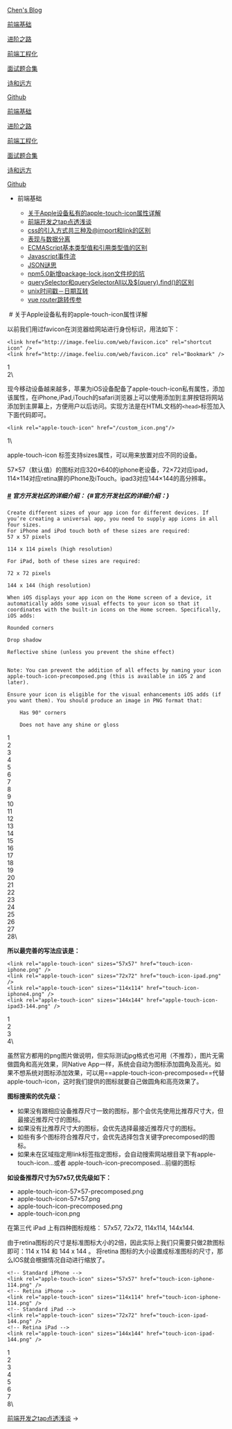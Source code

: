 [Chen's Blog](/)

[前端基础](/basic/1.html)

[进阶之路](/advanced/1.html)

[前端工程化](/engineering/规范化/commit.html)

[面试题合集](/interview/1.html)

[诗和远方](/others/1.html)

[Github](https://github.com/zhangyunchencc)

[前端基础](/basic/1.html)

[进阶之路](/advanced/1.html)

[前端工程化](/engineering/规范化/commit.html)

[面试题合集](/interview/1.html)

[诗和远方](/others/1.html)

[Github](https://github.com/zhangyunchencc)

-   前端基础

    -   [关于Apple设备私有的apple-touch-icon属性详解](/basic/1.html)
    -   [前端开发之tap点透浅谈](/basic/2.html)
    -   [css的引入方式共三种及@import和link的区别](/basic/3.html)
    -   [表现与数据分离](/basic/4.html)
    -   [ECMAScript基本类型值和引用类型值的区别](/basic/5.html)
    -   [Javascript事件流](/basic/6.html)
    -   [JSON谜思](/basic/7.html)
    -   [npm5.0新增package-lock.json文件挖的坑](/basic/8.html)
    -   [querySelector和querySelectorAll以及\$(query).find()的区别](/basic/9.html)
    -   [unix时间戳－日期互转](/basic/10.html)
    -   [vue router跳转传参](/basic/11.html)

![]() \# 关于Apple设备私有的apple-touch-icon属性详解

以前我们用过favicon在浏览器给网站进行身份标识，用法如下：

``` {.language-text}
<link href="http://image.feeliu.com/web/favicon.ico" rel="shortcut icon" />  
<link href="http://image.feeliu.com/web/favicon.ico" rel="Bookmark" />  
```

1\
2\

现今移动设备越来越多，苹果为iOS设备配备了apple-touch-icon私有属性，添加该属性，在iPhone,iPad,iTouch的safari浏览器上可以使用添加到主屏按钮将网站添加到主屏幕上，方便用户以后访问。实现方法是在HTML文档的`<head>`标签加入下面代码即可。

``` {.language-text}
<link rel="apple-touch-icon" href="/custom_icon.png"/>   
```

1\

apple-touch-icon 标签支持sizes属性，可以用来放置对应不同的设备。

57×57（默认值）的图标对应320×640的iphone老设备，72×72对应ipad，114×114对应retina屏的iPhone及iTouch。ipad3对应144×144的高分辨率。

##### [\#](#官方开发社区的详细介绍：) 官方开发社区的详细介绍： {#官方开发社区的详细介绍：}

``` {.language-text}
Create different sizes of your app icon for different devices. If you’re creating a universal app, you need to supply app icons in all four sizes.
For iPhone and iPod touch both of these sizes are required:
57 x 57 pixels

114 x 114 pixels (high resolution)

For iPad, both of these sizes are required:

72 x 72 pixels

144 x 144 (high resolution)

When iOS displays your app icon on the Home screen of a device, it automatically adds some visual effects to your icon so that it coordinates with the built-in icons on the Home screen. Specifically, iOS adds:

Rounded corners

Drop shadow

Reflective shine (unless you prevent the shine effect)


Note: You can prevent the addition of all effects by naming your icon apple-touch-icon-precomposed.png (this is available in iOS 2 and later).

Ensure your icon is eligible for the visual enhancements iOS adds (if you want them). You should produce an image in PNG format that:

    Has 90° corners

    Does not have any shine or gloss
```

1\
2\
3\
4\
5\
6\
7\
8\
9\
10\
11\
12\
13\
14\
15\
16\
17\
18\
19\
20\
21\
22\
23\
24\
25\
26\
27\
28\

**所以最完善的写法应该是：**

``` {.language-text}
<link rel="apple-touch-icon" sizes="57x57" href="touch-icon-iphone.png" />  
<link rel="apple-touch-icon" sizes="72x72" href="touch-icon-ipad.png" />  
<link rel="apple-touch-icon" sizes="114x114" href="touch-icon-iphone4.png" />    
<link rel="apple-touch-icon" sizes="144x144" href="apple-touch-icon-ipad3-144.png" />
```

1\
2\
3\
4\

虽然官方都用的png图片做说明，但实际测试jpg格式也可用（不推荐），图片无需做圆角和高光效果，同Native
App一样，系统会自动为图标添加圆角及高光。如果不想系统对图标添加效果，可以用==apple-touch-icon-precomposed==代替apple-touch-icon，这时我们提供的图标就要自己做圆角和高亮效果了。

**图标搜索的优先级：**

-   如果没有跟相应设备推荐尺寸一致的图标，那个会优先使用比推荐尺寸大，但最接近推荐尺寸的图标。
-   如果没有比推荐尺寸大的图标，会优先选择最接近推荐尺寸的图标。
-   如些有多个图标符合推荐尺寸，会优先选择包含关键字precomposed的图标。
-   如果未在区域指定用link标签指定图标，会自动搜索网站根目录下有apple-touch-icon...或者
    apple-touch-icon-precomposed…前缀的图标

**如设备推荐尺寸为57x57,优先级如下：**

-   apple-touch-icon-57×57-precomposed.png
-   apple-touch-icon-57×57.png
-   apple-touch-icon-precomposed.png
-   apple-touch-icon.png

在第三代 iPad 上有四种图标规格： 57x57, 72x72, 114x114, 144x144.

由于retina图标的尺寸是标准图标大小的2倍，因此实际上我们只需要只做2款图标即可：114
x 114 和 144 x 144 。 将retina
图标的大小设置成标准图标的尺寸，那么IOS就会根据情况自动进行缩放了。

``` {.language-text}
<!-- Standard iPhone -->  
<link rel="apple-touch-icon" sizes="57x57" href="touch-icon-iphone-114.png" />  
<!-- Retina iPhone -->  
<link rel="apple-touch-icon" sizes="114x114" href="touch-icon-iphone-114.png" />  
<!-- Standard iPad -->  
<link rel="apple-touch-icon" sizes="72x72" href="touch-icon-ipad-144.png" />  
<!-- Retina iPad -->  
<link rel="apple-touch-icon" sizes="144x144" href="touch-icon-ipad-144.png" />  
```

1\
2\
3\
4\
5\
6\
7\
8\

[前端开发之tap点透浅谈](/basic/2.html) →
